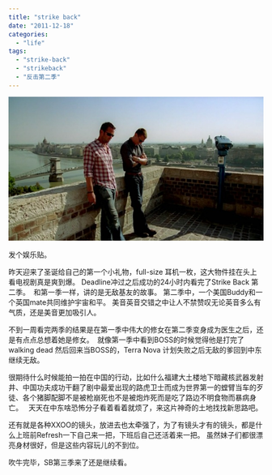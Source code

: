 ```yaml
---
title: "strike back"
date: "2011-12-18"
categories: 
  - "life"
tags: 
  - "strike-back"
  - "strikeback"
  - "反击第二季"
---
```


![Strike.Back](images/Strike.Back_.jpg "Strike.Back")

发个娱乐贴。

昨天迎来了圣诞给自己的第一个小礼物，full-size 耳机一枚，这大物件挂在头上看电视剧真是爽到爆。 Deadline冲过之后成功的24小时内看完了Strike Back 第二季。  和第一季一样，讲的是无敌基友的故事。 第二季中，一个美国Buddy和一个英国mate共同维护宇宙和平。 美音英音交错之中让人不禁赞叹无论英音多么有气质，还是美音更加吸引人。

不到一周看完两季的结果是在第一季中伟大的修女在第二季变身成为医生之后，还是有点点总想着她是修女。  就像第一季中看到BOSS的时候觉得他是打完了 walking dead 然后回来当BOSS的，Terra Nova 计划失败之后无敌的爹回到中东继续无敌。

很期待什么时候能拍一拍在中国的行动，比如什么福建大土楼地下暗藏核武器发射井、中国功夫成功干翻了剧中最爱出现的路虎卫士而成为世界第一的螳臂当车的歹徒、各个猪脚配脚不是被枪崩死也不是被炮炸死而是吃了路边不明食物而暴病身亡。   天天在中东啥恐怖分子看着看着就烦了，来这片神奇的土地找找新思路吧。

还有就是各种XXOO的镜头，放进去也太牵强了，为了有镜头才有的镜头，都是什么上班前Refresh一下自己来一把，下班后自己还活着来一把。 虽然妹子们都很漂亮身材很好，但是这些内容玩儿的不到位。

吹牛完毕，SB第三季来了还是继续看。
